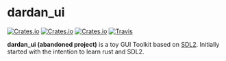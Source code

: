 # dardan_ui

[![Crates.io](https://img.shields.io/crates/v/dardan_ui.svg)](https://crates.io/crates/dardan_ui)
[![Crates.io](https://img.shields.io/crates/l/dardan_ui.svg)](https://crates.io/crates/dardan_ui)
[![Crates.io](https://img.shields.io/crates/d/dardan_ui.svg)](https://crates.io/crates/dardan_ui)
[![Travis](https://img.shields.io/travis/dardanos/dardan_ui/dev.svg)](https://travis-ci.org/darddan/dardan_ui)



**dardan_ui (abandoned project)** is a toy GUI Toolkit based on [SDL2](https://github.com/Rust-SDL2/rust-sdl2). Initially started with the intention to learn rust and SDL2.
